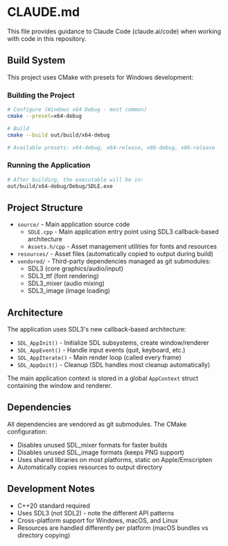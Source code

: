 # CLAUDE.md

This file provides guidance to Claude Code (claude.ai/code) when working with code in this repository.

## Build System

This project uses CMake with presets for Windows development:

### Building the Project
```bash
# Configure (Windows x64 Debug - most common)
cmake --preset=x64-debug

# Build
cmake --build out/build/x64-debug

# Available presets: x64-debug, x64-release, x86-debug, x86-release
```

### Running the Application
```bash
# After building, the executable will be in:
out/build/x64-debug/Debug/SDLE.exe
```

## Project Structure

- `source/` - Main application source code
  - `SDLE.cpp` - Main application entry point using SDL3 callback-based architecture
  - `Assets.h/cpp` - Asset management utilities for fonts and resources
- `resources/` - Asset files (automatically copied to output during build)
- `vendored/` - Third-party dependencies managed as git submodules:
  - SDL3 (core graphics/audio/input)
  - SDL3_ttf (font rendering)
  - SDL3_mixer (audio mixing)
  - SDL3_image (image loading)

## Architecture

The application uses SDL3's new callback-based architecture:
- `SDL_AppInit()` - Initialize SDL subsystems, create window/renderer
- `SDL_AppEvent()` - Handle input events (quit, keyboard, etc.)
- `SDL_AppIterate()` - Main render loop (called every frame)
- `SDL_AppQuit()` - Cleanup (SDL handles most cleanup automatically)

The main application context is stored in a global `AppContext` struct containing the window and renderer.

## Dependencies

All dependencies are vendored as git submodules. The CMake configuration:
- Disables unused SDL_mixer formats for faster builds
- Disables unused SDL_image formats (keeps PNG support)
- Uses shared libraries on most platforms, static on Apple/Emscripten
- Automatically copies resources to output directory

## Development Notes

- C++20 standard required
- Uses SDL3 (not SDL2) - note the different API patterns
- Cross-platform support for Windows, macOS, and Linux
- Resources are handled differently per platform (macOS bundles vs directory copying)